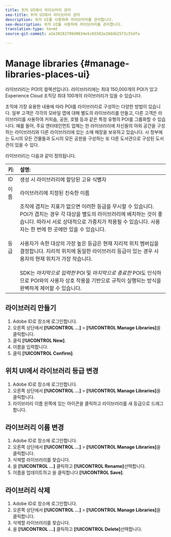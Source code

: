 ```yaml
---
title: 위치 UI에서 라이브러리 관리
seo-title: 위치 UI에서 라이브러리 관리
description: 위치 UI를 사용하여 라이브러리를 관리합니다.
seo-description: 위치 UI를 사용하여 라이브러리를 관리합니다.
translation-type: tm+mt
source-git-commit: a2e30282789d9834e5c65502e28ddb25f3c55dfa

---
```



# Manage libraries {#manage-libraries-places-ui}

라이브러리는 POI의 컬렉션입니다. 라이브러리에는 최대 150,000개의 POI가 있고 Experience Cloud 조직당 최대 100개의 라이브러리가 있을 수 있습니다.

조직에 가장 유용한 내용에 따라 POI를 라이브러리로 구성하는 다양한 방법이 있습니다. 일부 고객은 각각의 모바일 앱에 대해 별도의 라이브러리를 만들고, 다른 고객은 라이브러리를 사용하여 커피숍, 공원, 호텔 등과 같은 특정 유형의 POI를 그룹화할 수 있습니다. 예를 들어, 주요 엔터테인먼트 업체는 한 라이브러리에 자신들의 야외 공간을 구성하는 라이브러리와 다른 라이브러리에 있는 소매 매장을 보유하고 있습니다. 시 정부에는 도시의 모든 건물들과 도시의 모든 공원을 구성하는 또 다른 도서관으로 구성된 도서관이 있을 수 있다.

라이브러리는 다음과 같이 정의됩니다.

| 키: | 설명: |
| :--- | :--- |
| ID | 생성 시 라이브러리에 할당된 고유 식별자 |
| 이름 | 라이브러리에 지정된 친숙한 이름 |
| 등급 | 조직에 겹치는 지표가 없으면 이러한 등급을 무시할 수 있습니다. POI가 겹치는 경우 각 대상을 별도의 라이브러리에 배치하는 것이 좋습니다. 따라서 서로 상대적으로 가중치가 적용될 수 있습니다. 사용자는 한 번에 한 곳에만 있을 수 있습니다. <br><br>사용자가 속한 대상의 가장 높은 등급은 현재 지리적 위치 멤버십을 결정합니다. 지리적 위치에 동일한 라이브러리 등급이 있는 경우 사용자의 현재 위치가 가장 작습니다. <br><br>SDK는 *마지막으로 입력한* POI 및 *마지막으로 종료한* POI도 인식하므로 POI와의 사용자 상호 작용을 기반으로 규칙이 실행되는 방식을 완벽하게 제어할 수 있습니다. |

## 라이브러리 만들기

1. Adobe ID로 장소에 로그인합니다.
1. 오른쪽 상단에서 **[!UICONTROL ...]** &gt; **[!UICONTROL Manage Libraries]**&#x200B;을 클릭합니다.
1. 클릭 **[!UICONTROL New]**.
1. 이름을 입력합니다.
1. 클릭 **[!UICONTROL Confirm]**.

## 위치 UI에서 라이브러리 등급 변경

1. Adobe ID로 장소에 로그인합니다.
1. 오른쪽 상단에서 **[!UICONTROL ...]** &gt; **[!UICONTROL Manage Libraries]**&#x200B;을 클릭합니다.
1. 라이브러리 이름 왼쪽에 있는 아이콘을 클릭하고 라이브러리를 새 등급으로 드래그합니다.

## 라이브러리 이름 변경

1. Adobe ID로 장소에 로그인합니다.
1. 오른쪽 상단에서 **[!UICONTROL ...]** &gt; **[!UICONTROL Manage Libraries]**&#x200B;을 클릭합니다.
1. 삭제할 라이브러리를 찾습니다.
1. 을 **[!UICONTROL ...]** 클릭하고 **[!UICONTROL Rename]**&#x200B;선택합니다.
1. 이름을 업데이트하고 을 클릭합니다 **[!UICONTROL Save]**.

## 라이브러리 삭제

1. Adobe ID로 장소에 로그인합니다.
1. 오른쪽 상단에서 **[!UICONTROL ...]** &gt; **[!UICONTROL Manage Libraries]**&#x200B;을 클릭합니다.
1. 삭제할 라이브러리를 찾습니다.
1. 을 **[!UICONTROL ...]** 클릭하고 **[!UICONTROL Delete]**&#x200B;선택합니다.

